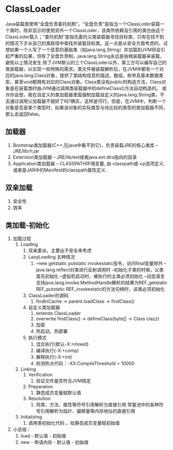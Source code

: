 # ClassLoader
Java装载类使用“全盘负责委托机制”。“全盘负责”是指当一个ClassLoder装载一个类时，除非显示的使用另外一个ClassLoder，该类所依赖及引用的类也由这个ClassLoder载入；“委托机制”是指先委托父类装载器寻找目标类，只有在找不到的情况下才从自己的类路径中查找并装载目标类。这一点是从安全方面考虑的，试想如果一个人写了一个恶意的基础类（如java.lang.String）并加载到JVM将会引起严重的后果，但有了全盘负责制，java.lang.String永远是由根装载器来装载，避免以上情况发生 除了JVM默认的三个ClassLoder以外，第三方可以编写自己的类装载器，以实现一些特殊的需求。类文件被装载解析后，在JVM中都有一个对应的java.lang.Class对象，提供了类结构信息的描述。数组，枚举及基本数据类型，甚至void都拥有对应的Class对象。Class类没有public的构造方法，Class对象是在装载类时由JVM通过调用类装载器中的defineClass()方法自动构造的。
或许你会想，我在自定义的类加载器里面强制加载自定义的java.lang.String类，不去通过调用父加载器不就好了吗?确实，这样是可行。但是，在JVM中，判断一个对象是否是某个类型时，如果该对象的实际类型与待比较的类型的类加载器不同，那么会返回false。
## 加载器
1. Bootstrap类加载器(C++,在java中看不到它)，负责装载JRE的核心类库 – JRE/lib/rt.jar
2. Extension类加载器 – JRE/lib/ext或者java.ext.dirs指向的目录
3. Application类加载器 – CLASSPATH环境变量, 由-classpath或-cp选项定义,或者是JAR中的Manifest的classpath属性定义.
## 双亲加载
1. 安全性
2. 效率

## 类加载-初始化
1. 加载过程
   1. Loading
      1. 双亲委派，主要出于安全来考虑
      2. LazyLoading 五种情况
         1. –new getstatic putstatic invokestatic指令，访问final变量除外
            –java.lang.reflect对类进行反射调用时
            –初始化子类的时候，父类首先初始化
            –虚拟机启动时，被执行的主类必须初始化
            –动态语言支持java.lang.invoke.MethodHandle解析的结果为REF_getstatic REF_putstatic REF_invokestatic的方法句柄时，该类必须初始化
      3. ClassLoader的源码
         1. findInCache -> parent.loadClass -> findClass()
      4. 自定义类加载器
         1. extends ClassLoader
         2. overwrite findClass() -> defineClass(byte[] -> Class clazz)
         3. 加密
         4. 热启动，热部署
      5. 执行模式
         1. 混合执行(默认-X:+mixed)
         2. 编译执行(-X:+comp)
         3. 解释执行(-X:+int)
         4. 检测热点代码：-XX:CompileThreshold = 10000
   2. Linking 
      1. Verification
         1. 验证文件是否符合JVM规定
      2. Preparation
         1. 静态成员变量赋默认值
      3. Resolution
         1. 将类、方法、属性等符号引用解析为直接引用
            常量池中的各种符号引用解析为指针、偏移量等内存地址的直接引用
   3. Initializing
      1. 调用类初始化代码 <clinit>，给静态成员变量赋初始值
2. 小总结：
   1. load - 默认值 - 初始值
   2. new - 申请内存 - 默认值 - 初始值